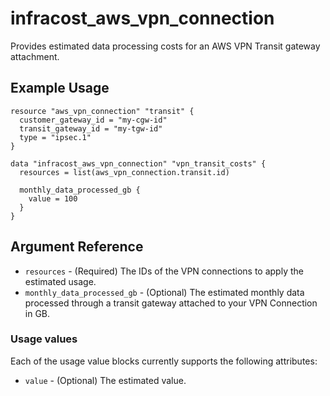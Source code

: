 # infracost_aws_vpn_connection

Provides estimated data processing costs for an AWS VPN Transit gateway attachment.

## Example Usage

```hcl
resource "aws_vpn_connection" "transit" {
  customer_gateway_id = "my-cgw-id"
  transit_gateway_id = "my-tgw-id"
  type = "ipsec.1"
}

data "infracost_aws_vpn_connection" "vpn_transit_costs" {
  resources = list(aws_vpn_connection.transit.id)

  monthly_data_processed_gb {
    value = 100
  }
}
```

## Argument Reference

* `resources` - (Required) The IDs of the VPN connections to apply the estimated usage.
* `monthly_data_processed_gb` - (Optional) The estimated monthly data processed through a transit gateway attached to your VPN Connection in GB.

### Usage values

Each of the usage value blocks currently supports the following attributes:
* `value` - (Optional) The estimated value.

